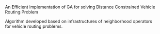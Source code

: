 An Efficient Implementation of GA for solving Distance Constrained Vehicle Routing Problem

Algorithm developed based on infrastructures of neighborhood operators for vehicle routing problems.